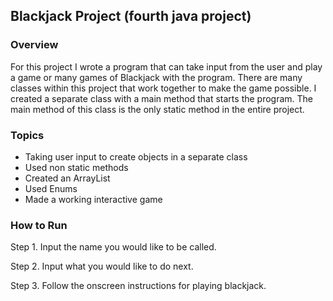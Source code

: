 ## Blackjack Project (fourth java project)

### Overview

For this project I wrote a program that can take input from the user and play a game or many games of Blackjack with the program. There are many classes within this project that work together to make the game possible.
I created a separate class with a main method that starts the program.  The main method of this class is the only static method in the entire project.

### Topics
* Taking user input to create objects in a separate class
* Used non static methods
* Created an ArrayList
* Used Enums
* Made a working interactive game

### How to Run
Step 1. Input the name you would like to be called.

Step 2. Input what you would like to do next.

Step 3. Follow the onscreen instructions for playing blackjack.
